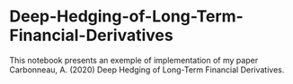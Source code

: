 # Deep-Hedging-of-Long-Term-Financial-Derivatives

This notebook presents an exemple of implementation of my paper Carbonneau, A. (2020) Deep Hedging of Long-Term Financial Derivatives.
